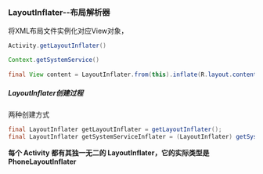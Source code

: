 ### LayoutInflater--布局解析器

将XML布局文件实例化对应View对象，

```java
Activity.getLayoutInflater()

Context.getSystemService() 
 
final View content = LayoutInflater.from(this).inflate(R.layout.content, root, false);
```



##### LayoutInflater创建过程

两种创建方式

```java
final LayoutInflater getLayoutInflater = getLayoutInflater();
final LayoutInflater getSystemServiceInflater = (LayoutInflater) getSystemService(Context.LAYOUT_INFLATER_SERVICE);
```

**每个 Activity 都有其独一无二的 LayoutInflater，它的实际类型是 PhoneLayoutInflater**



